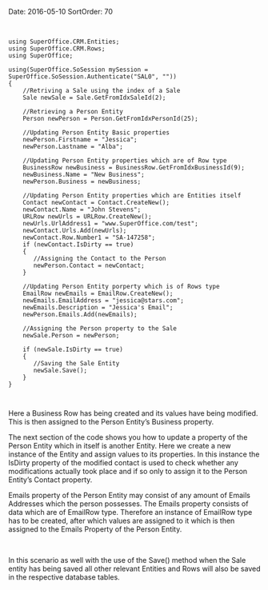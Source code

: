 Date: 2016-05-10
SortOrder: 70

 

```
using SuperOffice.CRM.Entities;
using SuperOffice.CRM.Rows;
using SuperOffice;
 
using(SuperOffice.SoSession mySession =
SuperOffice.SoSession.Authenticate("SAL0", ""))
{
    //Retriving a Sale using the index of a Sale
    Sale newSale = Sale.GetFromIdxSaleId(2);
 
    //Retrieving a Person Entity
    Person newPerson = Person.GetFromIdxPersonId(25);
 
    //Updating Person Entity Basic properties
    newPerson.Firstname = "Jessica";
    newPerson.Lastname = "Alba";
 
    //Updating Person Entity properties which are of Row type
    BusinessRow newBusiness = BusinessRow.GetFromIdxBusinessId(9);
    newBusiness.Name = "New Business";
    newPerson.Business = newBusiness;
 
    //Updating Person Entity properties which are Entities itself
    Contact newContact = Contact.CreateNew();
    newContact.Name = "John Stevens";
    URLRow newUrls = URLRow.CreateNew();
    newUrls.UrlAddress1 = "www.SuperOffice.com/test";
    newContact.Urls.Add(newUrls);
    newContact.Row.Number1 = "SA-147258";
    if (newContact.IsDirty == true)
    {
       //Assigning the Contact to the Person
       newPerson.Contact = newContact;
    }
 
    //Updating Person Entity porperty which is of Rows type
    EmailRow newEmails = EmailRow.CreateNew();
    newEmails.EmailAddress = "jessica@stars.com";
    newEmails.Description = "Jessica's Email";
    newPerson.Emails.Add(newEmails);
 
    //Assigning the Person property to the Sale
    newSale.Person = newPerson;
 
    if (newSale.IsDirty == true)
    {
       //Saving the Sale Entity
       newSale.Save();
    }
}

 
```

Here a Business Row has being created and its values have being modified. This is then assigned to the Person Entity’s Business property.

The next section of the code shows you how to update a property of the Person Entity which in itself is another Entity. Here we create a new instance of the Entity and assign values to its properties. In this instance the IsDirty property of the modified contact is used to check whether any modifications actually took place and if so only to assign it to the Person Entity’s Contact property.

Emails property of the Person Entity may consist of any amount of Emails Addresses which the person possesses. The Emails property consists of data which are of EmailRow type. Therefore an instance of EmailRow type has to be created, after which values are assigned to it which is then assigned to the Emails Property of the Person Entity.

 

In this scenario as well with the use of the Save() method when the Sale entity has being saved all other relevant Entities and Rows will also be saved in the respective database tables.

 
